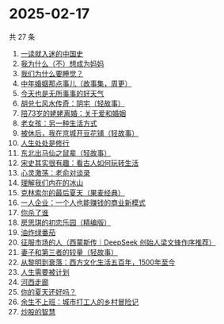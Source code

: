 # 2025-02-17

共 27 条

<!-- BEGIN WEREAD -->
<!-- 最后更新时间 2025-02-17 11:21:17 +0800 -->
1. [一读就入迷的中国史](https://weread.qq.com/web/bookDetail/35d32790813ab9a7cg01454c)
1. [我为什么（不）想成为妈妈](https://weread.qq.com/web/bookDetail/1fd32ce0813ab99d7g014a4c)
1. [我们为什么要睡觉？](https://weread.qq.com/web/bookDetail/121323f0729ac578121ce6f)
1. [中年婚姻那点事儿（故事集，周更）](https://weread.qq.com/web/bookDetail/8f932ed0813ab9aabg0154a8)
1. [今天也是无所事事的好天气](https://weread.qq.com/web/bookDetail/74432860813ab9a88g014633)
1. [胡兑七风水传奇：阴宅（轻故事）](https://weread.qq.com/web/bookDetail/a6432070813ab9a9eg011e01)
1. [陪73岁的姥姥离婚：关于爱和婚姻](https://weread.qq.com/web/bookDetail/c4332780813ab9aa1g01537b)
1. [老女孩：另一种生活方式](https://weread.qq.com/web/bookDetail/d0732300813ab9a6eg010956)
1. [被休后，我在京城开豆花铺（轻故事）](https://weread.qq.com/web/bookDetail/38b32de0813ab9a92g010645)
1. [人生处处是修行](https://weread.qq.com/web/bookDetail/00932850720799b2009c8cc)
1. [东北出马仙之鼠辈（轻故事）](https://weread.qq.com/web/bookDetail/65632430813ab9a90g018e7c)
1. [宋史其实很有趣：看古人如何玩转生活](https://weread.qq.com/web/bookDetail/248327a0813ab9818g013b27)
1. [心灵激荡：老俞对谈录](https://weread.qq.com/web/bookDetail/0ae32b10813ab80deg012286)
1. [理解我们内在的冰山](https://weread.qq.com/web/bookDetail/80132f80813ab99aeg019b95)
1. [克林索尔的最后夏天（果麦经典）](https://weread.qq.com/web/bookDetail/a2f32870716dd8fca2f03e8)
1. [一人企业：一个人也能赚钱的商业新模式](https://weread.qq.com/web/bookDetail/af832260721a48a8af8d064)
1. [你杀了谁](https://weread.qq.com/web/bookDetail/fdb32f80813ab9a47g0136aa)
1. [房思琪的初恋乐园（精编版）](https://weread.qq.com/web/bookDetail/cbb3285071eb6d2ecbba023)
1. [油炸绿番茄](https://weread.qq.com/web/bookDetail/a3e32780813ab99c2g015bf4)
1. [征服市场的人（西蒙斯传｜DeepSeek 创始人梁文锋作序推荐）](https://weread.qq.com/web/bookDetail/57d322107228916857ddb4f)
1. [妻子和第三者的较量（轻故事）](https://weread.qq.com/web/bookDetail/f2d322b0813ab9a81g0185fd)
1. [从黎明到衰落：西方文化生活五百年，1500年至今](https://weread.qq.com/web/bookDetail/83032270813ab9a7bg012a92)
1. [人生需要被计划](https://weread.qq.com/web/bookDetail/dd3321f0813ab9a29g010d1c)
1. [河西走廊](https://weread.qq.com/web/bookDetail/de932a80813ab881eg014870)
1. [你的夏天还好吗？](https://weread.qq.com/web/bookDetail/74032050813ab774bg019291)
1. [余生不上班：城市打工人的乡村冒险记](https://weread.qq.com/web/bookDetail/a7532800813ab9a17g01850a)
1. [炒股的智慧](https://weread.qq.com/web/bookDetail/f5f3255071fabd74f5f01db)
<!-- END WEREAD -->